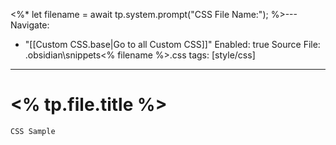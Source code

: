 <%*
	let filename = await tp.system.prompt("CSS File Name:");
%>---
Navigate:
  - "[[Custom CSS.base|Go to all Custom CSS]]"
Enabled: true
Source File: .obsidian\snippets\<% filename %>.css
tags: [style/css]
---
# <% tp.file.title %>



```css
CSS Sample
```
